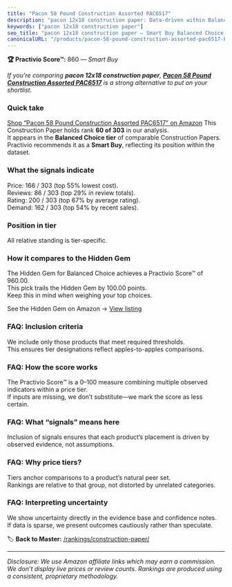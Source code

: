 ```yaml
---
title: "Pacon 58 Pound Construction Assorted PAC6517"
description: "pacon 12x18 construction paper: Data-driven within Balanced Choice ranking using the Practivio Score™. Positioned by quality, value, demand, findability, momen…"
keywords: ["pacon 12x18 construction paper"]
seo_title: "pacon 12x18 construction paper — Smart Buy Balanced Choice (2025)"
canonicalURL: "/products/pacon-58-pound-construction-assorted-pac6517-B000KI9ZDU/"
---
```


**🏆 Practivio Score™:** 860 — _Smart Buy_


*If you're comparing **pacon 12x18 construction paper**, **[Pacon 58 Pound Construction Assorted PAC6517](https://www.amazon.com/dp/B000KI9ZDU?tag=practivio-20)** is a strong alternative to put on your shortlist.*
### Quick take
[Shop “Pacon 58 Pound Construction Assorted PAC6517” on Amazon](https://www.amazon.com/dp/B000KI9ZDU?tag=practivio-20)
This Construction Paper holds rank **60 of 303** in our analysis.  
It appears in the **Balanced Choice tier** of comparable Construction Papers.  
Practivio recommends it as a **Smart Buy**, reflecting its position within the dataset.

### What the signals indicate
Price: 166 / 303 (top 55% lowest cost).  
Reviews: 86 / 303 (top 29% in review totals).  
Rating: 200 / 303 (top 67% by average rating).  
Demand: 162 / 303 (top 54% by recent sales).

### Position in tier
All relative standing is tier-specific.

### How it compares to the Hidden Gem
The Hidden Gem for Balanced Choice achieves a Practivio Score™ of 960.00.  
This pick trails the Hidden Gem by 100.00 points.  
Keep this in mind when weighing your top choices.  

See the Hidden Gem on Amazon → [View listing](https://www.amazon.com/dp/B01AW5V7PE?tag=practivio-20)

### FAQ: Inclusion criteria
We include only those products that meet required thresholds.  
This ensures tier designations reflect apples-to-apples comparisons.

### FAQ: How the score works
The Practivio Score™ is a 0–100 measure combining multiple observed indicators within a price tier.  
If inputs are missing, we don’t substitute—we mark the score as less certain.

### FAQ: What “signals” means here
Inclusion of signals ensures that each product’s placement is driven by observed evidence, not assumptions.

### FAQ: Why price tiers?
Tiers anchor comparisons to a product’s natural peer set.  
Rankings are relative to that group, not distorted by unrelated categories.

### FAQ: Interpreting uncertainty
We show uncertainty directly in the evidence base and confidence notes.  
If data is sparse, we present outcomes cautiously rather than speculate.


🏷️ **Back to Master:** [/rankings/construction-paper/](/rankings/construction-paper/)

---
_Disclosure: We use Amazon affiliate links which may earn a commission. We don’t display live prices or review counts. Rankings are produced using a consistent, proprietary methodology._

